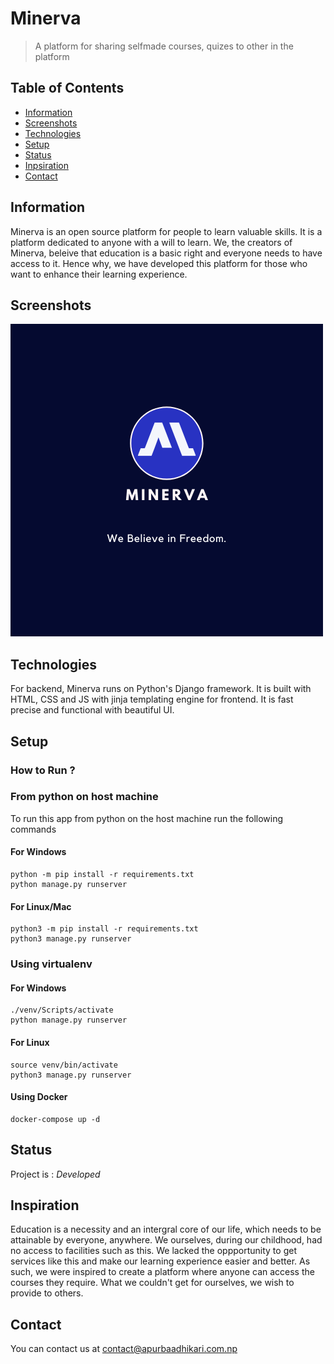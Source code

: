 # Minerva
> A platform for sharing selfmade courses, quizes to other in the platform

## Table of Contents
* [Information](#general-info)
* [Screenshots](#screenshots)
* [Technologies](#technologies)
* [Setup](#setup)
* [Status](#status)
* [Inpsiration](#inspiration)
* [Contact](#contact)

## Information
Minerva is an open source platform for people to learn valuable skills. It is a platform dedicated to anyone with a will to learn. We, the creators of Minerva, beleive that education is a basic right and everyone needs to have access to it. Hence why, we have developed this platform for those who want to enhance their learning experience.

## Screenshots
![Banner](./img/min.png)

## Technologies
For backend, Minerva runs on Python's Django framework. It is built with HTML, CSS and JS with jinja templating engine for frontend. It is fast precise and functional with beautiful UI.

## Setup

### How to Run ?

### From python on host machine
To run this app from python on the host machine run the following commands

#### For Windows
```
python -m pip install -r requirements.txt
python manage.py runserver
```
#### For Linux/Mac
```
python3 -m pip install -r requirements.txt
python3 manage.py runserver
```

### Using virtualenv

#### For Windows
```
./venv/Scripts/activate
python manage.py runserver
```
#### For Linux
```
source venv/bin/activate
python3 manage.py runserver
```

#### Using Docker
 ```
 docker-compose up -d
 ```
## Status
Project is : _Developed_


## Inspiration
Education is a necessity and an intergral core of our life, which needs to be attainable by everyone, anywhere.  We ourselves, during our childhood, had no access to facilities such as this. We lacked the oppportunity to get services like this and make our learning experience easier and better. As such, we were inspired to create a platform where anyone can access the courses they require. What we couldn't get for ourselves, we wish to provide to others.

## Contact 
You can contact us at [contact@apurbaadhikari.com.np](contact@apurbaadhikari.com.np)
